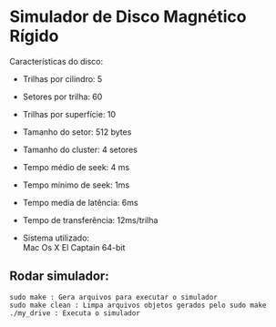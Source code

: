 # Simulador de Disco Magnético Rígido

Características do disco: 

* Trilhas por cilindro: 5
* Setores por trilha: 60
* Trilhas por superfície: 10
* Tamanho do setor: 512 bytes
* Tamanho do cluster: 4 setores
* Tempo médio de seek: 4 ms
* Tempo mínimo de seek: 1ms
* Tempo media de latência: 6ms
* Tempo de transferência: 12ms/trilha

* Sistema utilizado:  
    Mac Os X El Captain 64-bit  

## Rodar simulador:
    sudo make : Gera arquivos para executar o simulador
    sudo make clean : Limpa arquivos objetos gerados pelo sudo make
    ./my_drive : Executa o simulador